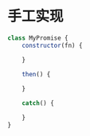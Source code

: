 # 手工实现
```javascript
class MyPromise {
    constructor(fn) {

    }

    then() {
        
    }

    catch() {

    }
}
```